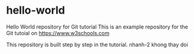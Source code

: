 # hello-world
Hello World repository for Git tutorial
This is an example repository for the Git tutoial on https://www.w3schools.com

This repository is built step by step in the tutorial. 
nhanh-2  khong thay doi